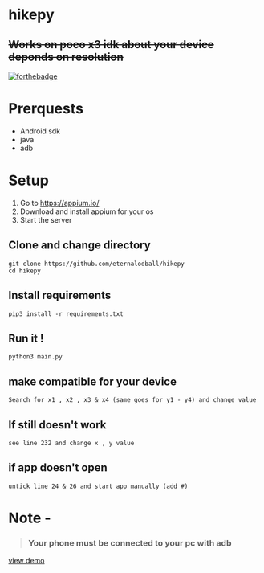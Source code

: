 # hikepy
## <del> Works on poco x3 idk about your device deponds on resolution </del> </br>
[![forthebadge](https://forthebadge.com/images/badges/built-for-android.svg)](https://forthebadge.com)


# Prerquests

* Android sdk
* java
* adb

# Setup

1. Go to https://appium.io/
2. Download and install appium for your os
3. Start the server

## Clone and change directory

```
git clone https://github.com/eternalodball/hikepy
cd hikepy
```

## Install requirements
```
pip3 install -r requirements.txt
```
## Run it !

```
python3 main.py
```
## make compatible for your device
```
Search for x1 , x2 , x3 & x4 (same goes for y1 - y4) and change value
```
## If still doesn't work
```
see line 232 and change x , y value
```
## if app doesn't open
```
untick line 24 & 26 and start app manually (add #)
```
# Note -
>### Your phone must be connected to your pc with adb
[view demo](https://youtu.be/7NsfjRDn0Bc)
